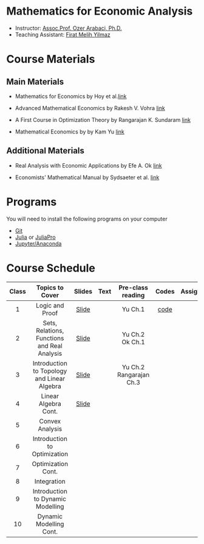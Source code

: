 # Mathematics for Economic Analysis

- Instructor: [Assoc.Prof. Ozer Arabaci, Ph.D.](http://www.uludag.edu.tr/iibf/default/konu/4565)
- Teaching Assistant: [Firat Melih Yilmaz](https://github.com/fmyilmaz)


# Course Materials

## Main Materials

- Mathematics for Economics by Hoy et al.[link](https://www.amazon.com/Mathematics-Economics-MIT-Press-Michael/dp/0262015072/ref=pd_sbs_14_1/142-0115944-9071834?_encoding=UTF8&pd_rd_i=0262015072&pd_rd_r=2c8ab2fb-429d-4afa-9214-faf46eaf9fbc&pd_rd_w=4jycY&pd_rd_wg=v0ufu&pf_rd_p=b65ee94e-1282-43fc-a8b1-8bf931f6dfab&pf_rd_r=ZBBD4E9E86CFXGHCK8CN&psc=1&refRID=ZBBD4E9E86CFXGHCK8CN)

- Advanced Mathematical Economics by Rakesh V. Vohra [link](https://www.amazon.com/Advanced-Mathematical-Economics-Routledge-Finance-ebook/dp/B000PWQNKO/ref=sr_1_3?dchild=1&keywords=advanced+mathematical+economics&qid=1602808276&s=books&sr=1-3)

- A First Course in Optimization Theory by Rangarajan K. Sundaram [link](https://www.amazon.com/First-Course-Optimization-Theory-ebook/dp/B00AKE1UBE/ref=pd_sim_351_1/142-0115944-9071834?_encoding=UTF8&pd_rd_i=B00AKE1UBE&pd_rd_r=712b25f2-10d3-4e40-9614-6a11f4ecd589&pd_rd_w=U9qU5&pd_rd_wg=A0D8t&pf_rd_p=37f7dfa1-8c4e-4106-9502-a190ed3a2f4f&pf_rd_r=CX0VMKPZRBMRSDNSPSHP&psc=1&refRID=CX0VMKPZRBMRSDNSPSHP)

- Mathematical Economics by by Kam Yu [link](https://www.amazon.com/Mathematical-Economics-Neoclassical-Springer-Business-ebook/dp/B07ZX3444Y/ref=sr_1_2?dchild=1&qid=1603175047&refinements=p_27%3AKam+Yu&s=digital-text&sr=1-2&text=Kam+Yu)

## Additional Materials 

- Real Analysis with Economic Applications by Efe A. Ok [link](https://www.amazon.com/Real-Analysis-Economic-Applications-Efe-ebook/dp/B005N8T6RM/ref=pd_sim_351_5/142-0115944-9071834?_encoding=UTF8&pd_rd_i=B005N8T6RM&pd_rd_r=c1abc31f-14f6-4da4-889e-fa581585a093&pd_rd_w=r0bcG&pd_rd_wg=PoWPC&pf_rd_p=37f7dfa1-8c4e-4106-9502-a190ed3a2f4f&pf_rd_r=G96QEVTZZG6Q00HJH2DG&psc=1&refRID=G96QEVTZZG6Q00HJH2DG)

- Economists' Mathematical Manual by Sydsaeter et al. [link](https://www.amazon.com/Economists-Mathematical-Manual-Knut-Sydsaeter/dp/3540260889)


# Programs 

You will need to install the following programs on your computer


- [Git](https://git-scm.com/)
- [Julia](https://julialang.org/) or [JuliaPro](https://juliacomputing.com/products/juliapro.html)
- [Jupyter/Anaconda](https://www.anaconda.com/)

# Course Schedule


| Class 	|                Topics to Cover               	|                                                               Slides                                                              	| Text 	|    Pre-class reading    	|                                                Codes                                               	| Assignments 	|
|:-----:	|:--------------------------------------------:	|:---------------------------------------------------------------------------------------------------------------------------------:	|:----:	|:-----------------------:	|:--------------------------------------------------------------------------------------------------:	|:-----------:	|
|   1   	| Logic and Proof                              	| [Slide](https://raw.githack.com/fmyilmaz/EconMathFall2020/main/LectureNotes/LogicAndProofs/LogicAndProofs.html#1)                 	|      	| Yu Ch.1                 	| [code](https://github.com/fmyilmaz/EconMathFall2020/blob/main/Notebooks/%C4%B0ntro_to_Julia.ipynb) 	|             	|
|   2   	| Sets, Relations, Functions and Real Analysis 	| [Slide](https://raw.githack.com/fmyilmaz/EconMathFall2020/main/LectureNotes/SetRelationAndFunction/SetRelationAndFunction.html#1) 	|      	| Yu Ch.2 Ok Ch.1         	|                                                                                                    	|             	|
|   3   	| Introduction to Topology and Linear Algebra  	| [Slide](https://raw.githack.com/fmyilmaz/EconMathFall2020/main/LectureNotes/Topology/topology.html#1)                             	|      	| Yu Ch.2 Rangarajan Ch.3 	|                                                                                                    	|             	|
|   4   	| Linear Algebra Cont.                         	| [Slide](https://raw.githack.com/fmyilmaz/EconMathFall2020/main/LectureNotes/linearalgebra/linearalgebra.html)                     	|      	|                         	|                                                                                                    	|             	|
|   5   	| Convex Analysis                              	|                                                                                                                                   	|      	|                         	|                                                                                                    	|             	|
|   6   	| Introduction to Optimization                 	|                                                                                                                                   	|      	|                         	|                                                                                                    	|             	|
|   7   	| Optimization Cont.                           	|                                                                                                                                   	|      	|                         	|                                                                                                    	|             	|
|   8   	| Integration                                  	|                                                                                                                                   	|      	|                         	|                                                                                                    	|             	|
|   9   	| Introduction to Dynamic Modelling            	|                                                                                                                                   	|      	|                         	|                                                                                                    	|             	|
|   10  	| Dynamic Modelling Cont.                      	|                                                                                                                                   	|      	|                         	|                                                                                                    	|             	|